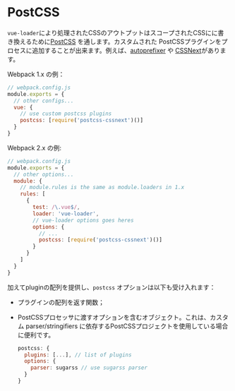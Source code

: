 # PostCSS

`vue-loader`により処理されたCSSのアウトプットはスコープされたCSSにに書き換えるために[PostCSS](https://github.com/postcss/postcss) を通します。カスタムされた PostCSSプラグインをプロセスに追加することが出来ます。例えば、[autoprefixer](https://github.com/postcss/autoprefixer) や [CSSNext](http://cssnext.io/)があります。

Webpack 1.x の例：

``` js
// webpack.config.js
module.exports = {
  // other configs...
  vue: {
    // use custom postcss plugins
    postcss: [require('postcss-cssnext')()]
  }
}
```

Webpack 2.x の例:

``` js
// webpack.config.js
module.exports = {
  // other options...
  module: {
    // module.rules is the same as module.loaders in 1.x
    rules: [
      {
        test: /\.vue$/,
        loader: 'vue-loader',
        // vue-loader options goes heres
        options: {
          // ...
          postcss: [require('postcss-cssnext')()]
        }
      }
    ]
  }
}
```

加えてpluginの配列を提供し、`postcss` オプションは以下も受け入れます：

- プラグインの配列を返す関数；

- PostCSSプロセッサに渡すオプションを含むオブジェクト。これは、カスタム parser/stringifiers に依存するPostCSSプロジェクトを使用している場合に便利です。

  ``` js
  postcss: {
    plugins: [...], // list of plugins
    options: {
      parser: sugarss // use sugarss parser
    }
  }
  ```
